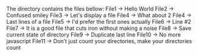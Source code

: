 The directory contains the files bellow:
File1 -> Hello World
File2 -> Confused smiley
File3 -> Let's display a file
File4 -> What about 2
File4 -> Last lines of a file
File5 -> I'd prefer the first ones actually
File6 -> Line #2
File7 -> It is a good file that cuts iron without making a noise
File8 -> Save current state of directory
File9 -> Duplicate last line
File10 -> No more javascript
File11 -> Don't just count your directories, make your directories count
